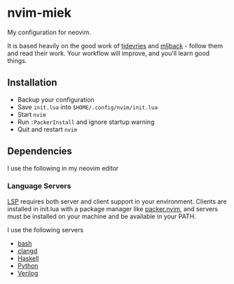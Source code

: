 # nvim-miek
My configuration for neovim.  

It is based heavily on the good work of [tjdevries](https://github.com/tjdevries) and
 [mljback](https://github.com/mjlbach) - follow them and read their work. Your workflow will improve, and you'll learn good things.

## Installation
  - Backup your configuration
  - Save `init.lua` into `$HOME/.config/nvim/init.lua`
  - Start `nvim`
  - Run `:PackerInstall` and ignore startup warning
  - Quit and restart `nvim`

## Dependencies
I use the following in my neovim editor
### Language Servers
[LSP](https://langserver.org) requires both server and client support in your environment.
Clients are installed in init.lua with a package manager like [packer.nvim](https://github.com/wbthomason/packer.nvim),
and servers must be installed on your machine and be available in your PATH.

I use the following servers
  - [bash](https://github.com/bash-lsp/bash-language-server)
  - [clangd](https://clangd.llvm.org/installation)
  - [Haskell](https://haskell-language-server.readthedocs.io/en/latest/)
  - [Python](https://github.com/python-lsp/python-lsp-server)
  - [Verilog](https://github.com/dalance/svls/releases/tag/v0.1.28)

